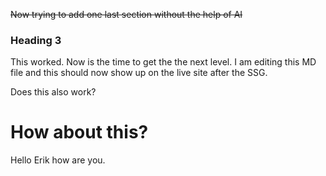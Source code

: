 ~~Now trying to add one last section without the help of AI~~
### Heading 3

This worked. Now is the time to get the the next level. I am editing this MD file and this should now show up on the live site after the SSG.

Does this also work?

# How about this?
Hello Erik how are you.